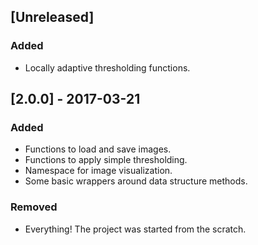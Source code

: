 ## [Unreleased]

### Added

* Locally adaptive thresholding functions.

## [2.0.0] - 2017-03-21

### Added

* Functions to load and save images.
* Functions to apply simple thresholding.
* Namespace for image visualization.
* Some basic wrappers around data structure methods.

### Removed

* Everything! The project was started from the scratch.
